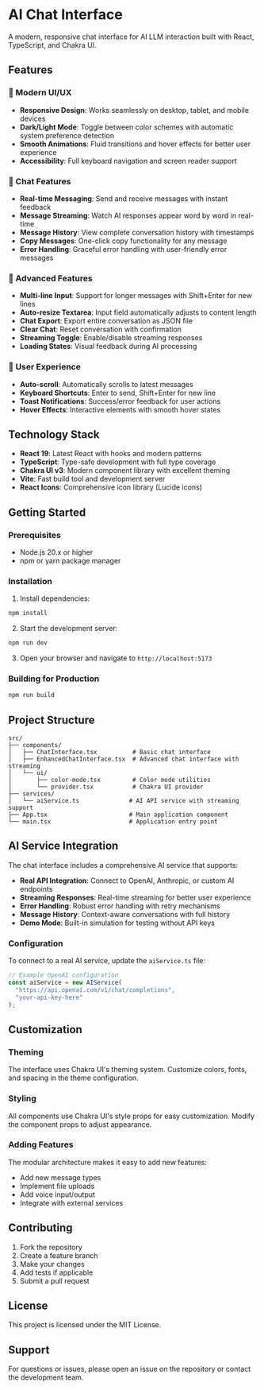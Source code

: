 # AI Chat Interface

A modern, responsive chat interface for AI LLM interaction built with React, TypeScript, and Chakra UI.

## Features

### 🎨 Modern UI/UX

- **Responsive Design**: Works seamlessly on desktop, tablet, and mobile devices
- **Dark/Light Mode**: Toggle between color schemes with automatic system preference detection
- **Smooth Animations**: Fluid transitions and hover effects for better user experience
- **Accessibility**: Full keyboard navigation and screen reader support

### 💬 Chat Features

- **Real-time Messaging**: Send and receive messages with instant feedback
- **Message Streaming**: Watch AI responses appear word by word in real-time
- **Message History**: View complete conversation history with timestamps
- **Copy Messages**: One-click copy functionality for any message
- **Error Handling**: Graceful error handling with user-friendly error messages

### 🔧 Advanced Features

- **Multi-line Input**: Support for longer messages with Shift+Enter for new lines
- **Auto-resize Textarea**: Input field automatically adjusts to content length
- **Chat Export**: Export entire conversation as JSON file
- **Clear Chat**: Reset conversation with confirmation
- **Streaming Toggle**: Enable/disable streaming responses
- **Loading States**: Visual feedback during AI processing

### 🎯 User Experience

- **Auto-scroll**: Automatically scrolls to latest messages
- **Keyboard Shortcuts**: Enter to send, Shift+Enter for new line
- **Toast Notifications**: Success/error feedback for user actions
- **Hover Effects**: Interactive elements with smooth hover states

## Technology Stack

- **React 19**: Latest React with hooks and modern patterns
- **TypeScript**: Type-safe development with full type coverage
- **Chakra UI v3**: Modern component library with excellent theming
- **Vite**: Fast build tool and development server
- **React Icons**: Comprehensive icon library (Lucide icons)

## Getting Started

### Prerequisites

- Node.js 20.x or higher
- npm or yarn package manager

### Installation

1. Install dependencies:

```bash
npm install
```

2. Start the development server:

```bash
npm run dev
```

3. Open your browser and navigate to `http://localhost:5173`

### Building for Production

```bash
npm run build
```

## Project Structure

```
src/
├── components/
│   ├── ChatInterface.tsx          # Basic chat interface
│   ├── EnhancedChatInterface.tsx  # Advanced chat interface with streaming
│   └── ui/
│       ├── color-mode.tsx         # Color mode utilities
│       └── provider.tsx           # Chakra UI provider
├── services/
│   └── aiService.ts              # AI API service with streaming support
├── App.tsx                       # Main application component
└── main.tsx                      # Application entry point
```

## AI Service Integration

The chat interface includes a comprehensive AI service that supports:

- **Real API Integration**: Connect to OpenAI, Anthropic, or custom AI endpoints
- **Streaming Responses**: Real-time streaming for better user experience
- **Error Handling**: Robust error handling with retry mechanisms
- **Message History**: Context-aware conversations with full history
- **Demo Mode**: Built-in simulation for testing without API keys

### Configuration

To connect to a real AI service, update the `aiService.ts` file:

```typescript
// Example OpenAI configuration
const aiService = new AIService(
  "https://api.openai.com/v1/chat/completions",
  "your-api-key-here"
);
```

## Customization

### Theming

The interface uses Chakra UI's theming system. Customize colors, fonts, and spacing in the theme configuration.

### Styling

All components use Chakra UI's style props for easy customization. Modify the component props to adjust appearance.

### Adding Features

The modular architecture makes it easy to add new features:

- Add new message types
- Implement file uploads
- Add voice input/output
- Integrate with external services

## Contributing

1. Fork the repository
2. Create a feature branch
3. Make your changes
4. Add tests if applicable
5. Submit a pull request

## License

This project is licensed under the MIT License.

## Support

For questions or issues, please open an issue on the repository or contact the development team.
